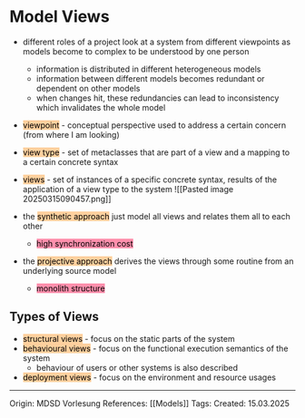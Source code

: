 # Model Views

- different roles of a project look at a system from different viewpoints as models become to complex to be understood by one person
	- information is distributed in different heterogeneous models
	- information between different models becomes redundant or dependent on other models
	- when changes hit, these redundancies can lead to inconsistency which invalidates the whole model

- <mark style="background: #FFB86CA6;">viewpoint</mark> - conceptual perspective used to address a certain concern (from where I am looking)
- <mark style="background: #FFB86CA6;">view type</mark> - set of metaclasses that are part of a view and a mapping to a certain concrete syntax
- <mark style="background: #FFB86CA6;">views</mark> - set of instances of a specific concrete syntax, results of the application of a view type to the system
![[Pasted image 20250315090457.png]]

- the <mark style="background: #FFB86CA6;">synthetic approach</mark> just model all views and relates them all to each other
	- <mark style="background: #FF5582A6;">high synchronization cost</mark>
- the <mark style="background: #FFB86CA6;">projective approach</mark> derives the views through some routine from an underlying source model
	- <mark style="background: #FF5582A6;">monolith structure</mark>

## Types of Views

- <mark style="background: #FFB86CA6;">structural views</mark> - focus on the static parts of the system
- <mark style="background: #FFB86CA6;">behavioural views</mark> - focus on the functional execution semantics of the system
	- behaviour of users or other systems is also described
- <mark style="background: #FFB86CA6;">deployment views</mark> - focus on the environment and resource usages

---

Origin: MDSD Vorlesung
References: [[Models]]
Tags: 
Created: 15.03.2025

